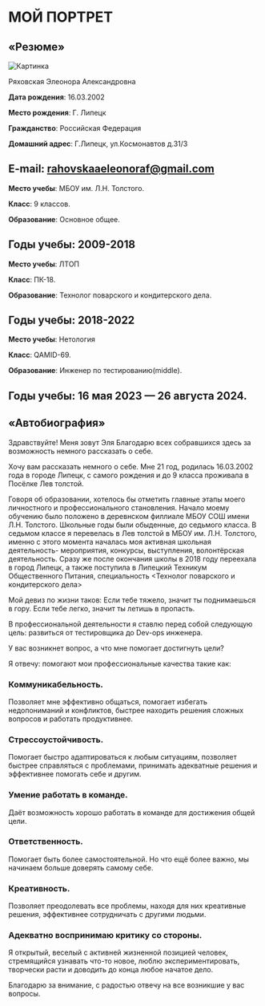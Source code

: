 # МОЙ ПОРТРЕТ #
## «Резюме» ##

![Картинка](https://vk.com/elchik_mimimi?z=photo212504287_457272276%2Fphotos212504287)

Ряховская Элеонора Александровна

**Дата рождения**: 16.03.2002

**Место рождения**: Г. Липецк

**Гражданство**: Российская Федерация

**Домашний адрес**: Г.Липецк, ул.Космонавтов д.31/3

**E-mail**: rahovskaaeleonoraf@gmail.com
---

**Место учебы**: МБОУ им. Л.Н. Толстого.

**Класс**: 9 классов.

**Образование**: Основное общее.

**Годы учебы**: 2009-2018
---


**Место учебы**: ЛТОП

**Класс**: ПК-18.

**Образование**: Технолог поварского и кондитерского дела.

**Годы учебы**: 2018-2022
---


**Место учебы**: Нетология

**Класс**: QAMID-69.

**Образование**: Инженер по тестированию(middle).

**Годы учебы**: 16 мая 2023 — 26 августа 2024.
---


## «Автобиография» ##

Здравствуйте! Меня зовут Эля Благодарю всех собравшихся здесь за возможность немного рассказать о себе.

Хочу вам рассказать немного о себе. Мне 21 год, родилась 16.03.2002 года в городе Липецк, с самого рождения и до 9 класса проживала в Посёлке Лев толстой.

Говоря об образовании, хотелось бы отметить главные этапы моего личностного и профессионального становления. Начало моему обучению было положено в деревнском филлиале МБОУ СОШ имени Л.Н. Толстого. Школьные годы были обыденные, до седьмого класса.  В седьмом классе я перевелась в Лев толстой в МБОУ им. Л.Н. Толстого, именно с этого момента началась моя активная школьная деятельность- мероприятия, конкурсы, выступления, волонтёрская деятельность. Сразу же после окончания школы в 2018 году переехала в город Липецк, а также поступила в Липецкий Техникум Общественного Питания, специальность <Технолог поварского и кондитерского дела>

Мой девиз по жизни таков: Если тебе тяжело, значит ты поднимаешься в гору. Если тебе легко, значит ты летишь в пропасть.

В профессиональной деятельности я ставлю перед собой следующую цель: развиться от тестировщика до Dev-ops инженера.

У вас возникнет вопрос, а что мне помогает достигнуть цели?

Я отвечу: помогают мои профессиональные качества такие как:

### Коммуникабельность. ###
Позволяет мне эффективно общаться, помогает избегать недопониманий и конфликтов, быстрее находить решения сложных вопросов и работать продуктивнее.

### Стрессоустойчивость. ###
Помогает быстро адаптироваться к любым ситуациям, позволяет быстрее справляться с проблемами, принимать адекватные решения и эффективнее помогать себе и другим.

### Умение работать в команде. ###
Даёт возможность хорошо работать в команде для достижения общей цели.

### Ответственность. ###
Помогает быть более самостоятельной. Но что ещё более важно, мы начинаем больше доверять самому себе.

### Креативность. ###
Позволяет преодолевать все проблемы, находя для них креативные решения, эффективнее сотрудничать с другими людьми.

### Адекватно воспринимаю критику со стороны. ###
Я открытый, веселый с активней жизненной позицией человек, стремящийся узнавать что-то новое, люблю экспериментировать, творчески расти и доводить до конца любое начатое дело.

Благодарю за внимание, с радостью отвечу на все возникшие у вас вопросы.